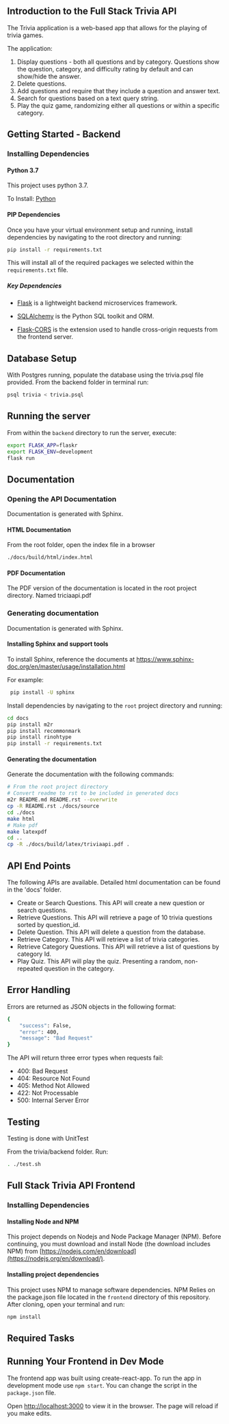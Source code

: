 ## Introduction to the Full Stack Trivia API 

The Trivia application is a web-based app that allows for the playing of trivia games.

The application:

1) Display questions - both all questions and by category. Questions show the question, category, and difficulty rating by default and can show/hide the answer. 
2) Delete questions.
3) Add questions and require that they include a question and answer text.
4) Search for questions based on a text query string.
5) Play the quiz game, randomizing either all questions or within a specific category. 

## Getting Started - Backend

### Installing Dependencies

#### Python 3.7 ####

This project uses python 3.7.

To Install: [Python](https://docs.python.org/3/using/unix.html#getting-and-installing-the-latest-version-of-python)


#### PIP Dependencies

Once you have your virtual environment setup and running, install dependencies by navigating to the root directory and running:

```bash
pip install -r requirements.txt
```

This will install all of the required packages we selected within the `requirements.txt` file.

##### Key Dependencies


- [Flask](http://flask.pocoo.org/)  is a lightweight backend microservices framework. 

- [SQLAlchemy](https://www.sqlalchemy.org/) is the Python SQL toolkit and ORM. 

- [Flask-CORS](https://flask-cors.readthedocs.io/en/latest/#) is the extension used to handle cross-origin requests from the frontend server. 

## Database Setup
With Postgres running, populate the database using the trivia.psql file provided. From the backend folder in terminal run:
```bash
psql trivia < trivia.psql
```

## Running the server

From within the `backend` directory to run the server, execute:

```bash
export FLASK_APP=flaskr
export FLASK_ENV=development
flask run
```


## Documentation

### Opening the API Documentation
Documentation is generated with Sphinx.

#### HTML Documentation
From the root folder, open the index file in a browser

```bash
./docs/build/html/index.html
```

#### PDF Documentation

The PDF version of the documentation is located in the root project directory. Named triciaapi.pdf

### Generating documentation

Documentation is generated with Sphinx.

#### Installing Sphinx and support tools

To install Sphinx, reference the documents at https://www.sphinx-doc.org/en/master/usage/installation.html

For example:

```bash
 pip install -U sphinx
```

Install dependencies by navigating to the `root` project directory and running:

```bash
cd docs
pip install m2r
pip install recommonmark
pip install rinohtype
pip install -r requirements.txt
```


#### Generating the documentation
Generate the documentation with the following commands:

```bash
# From the root project directory
# Convert readme to rst to be included in generated docs
m2r README.md README.rst --overwrite
cp -R README.rst ./docs/source
cd ./docs
make html
# Make pdf
make latexpdf
cd ..
cp -R ./docs/build/latex/triviaapi.pdf .
```


## API End Points

The following APIs are available. Detailed html documentation can be found in the 'docs' folder.


- Create or Search Questions. This API will create a new question or search questions.
- Retrieve Questions. This API will retrieve a page of 10 trivia questions sorted by question_id. 
- Delete Question. This API will delete a question from the database.
- Retrieve Category. This API will retrieve a list of trivia categories.
- Retrieve Category Questions. This API will retrieve a list of questions by category Id.
- Play Quiz. This API will play the quiz. Presenting a random, non-repeated question in the category.


## Error Handling

Errors are returned as JSON objects in the following format:
```bash
{
    "success": False, 
    "error": 400,
    "message": "Bad Request"
}
```

The API will return three error types when requests fail:
- 400: Bad Request
- 404: Resource Not Found
- 405: Method Not Allowed
- 422: Not Processable 
- 500: Internal Server Error


## Testing

Testing is done with UnitTest

From the trivia/backend folder. Run:

```bash
. ./test.sh
```

## Full Stack Trivia API Frontend

### Installing Dependencies

#### Installing Node and NPM

This project depends on Nodejs and Node Package Manager (NPM). Before continuing, you must download and install Node (the download includes NPM) from [https://nodejs.com/en/download](https://nodejs.org/en/download/).

#### Installing project dependencies

This project uses NPM to manage software dependencies. NPM Relies on the package.json file located in the `frontend` directory of this repository. After cloning, open your terminal and run:

```bash
npm install
```

## Required Tasks

## Running Your Frontend in Dev Mode

The frontend app was built using create-react-app. To run the app in development mode use ```npm start```. You can change the script in the ```package.json``` file. 

Open [http://localhost:3000](http://localhost:3000) to view it in the browser. The page will reload if you make edits.<br>
